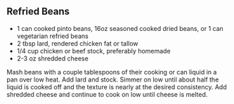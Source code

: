 ## Refried Beans

* 1 can cooked pinto beans, 16oz seasoned cooked dried beans, or 1 can vegetarian refried beans
* 2 tbsp lard, rendered chicken fat or tallow
* 1/4 cup chicken or beef stock, preferably homemade
* 2-3 oz shredded cheese

Mash beans with a couple tablespoons of their cooking or can liquid in a pan over low heat. Add lard and stock. Simmer on low until about half the liquid is cooked off and the texture is nearly at the desired consistency. Add shredded cheese and continue to cook on low until cheese is melted.
